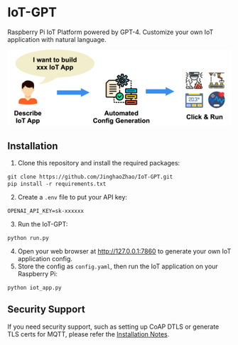 # IoT-GPT
Raspberry Pi IoT Platform powered by GPT-4. Customize your own IoT application with natural language.

![IoTGPT.jpg](docs%2FIoTGPT.jpg)

## Installation

1. Clone this repository and install the required packages:
```
git clone https://github.com/JinghaoZhao/IoT-GPT.git
pip install -r requirements.txt
```
2. Create a `.env` file to put your API key:
```
OPENAI_API_KEY=sk-xxxxxx
```
3. Run the IoT-GPT:
```
python run.py
```
4. Open your web browser at http://127.0.0.1:7860 to generate your own IoT application config.
5. Store the config as `config.yaml`, then run the IoT application on your Raspberry Pi:
```
python iot_app.py
```

## Security Support

If you need security support, such as setting up CoAP DTLS or generate TLS certs for MQTT, please refer the [Installation Notes](docs/Installation.md).